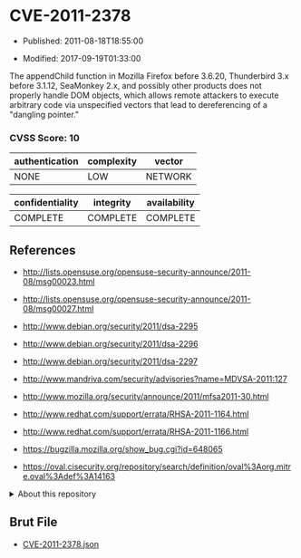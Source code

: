 # CVE-2011-2378

- Published: 2011-08-18T18:55:00

- Modified: 2017-09-19T01:33:00

The appendChild function in Mozilla Firefox before 3.6.20, Thunderbird 3.x before 3.1.12, SeaMonkey 2.x, and possibly other products does not properly handle DOM objects, which allows remote attackers to execute arbitrary code via unspecified vectors that lead to dereferencing of a "dangling pointer."

### CVSS Score: **10**

| authentication | complexity | vector |
| --- | --- | --- |
| NONE | LOW | NETWORK |

| confidentiality | integrity | availability |
| --- | --- | --- |
| COMPLETE | COMPLETE | COMPLETE |

## References

* http://lists.opensuse.org/opensuse-security-announce/2011-08/msg00023.html

* http://lists.opensuse.org/opensuse-security-announce/2011-08/msg00027.html

* http://www.debian.org/security/2011/dsa-2295

* http://www.debian.org/security/2011/dsa-2296

* http://www.debian.org/security/2011/dsa-2297

* http://www.mandriva.com/security/advisories?name=MDVSA-2011:127

* http://www.mozilla.org/security/announce/2011/mfsa2011-30.html

* http://www.redhat.com/support/errata/RHSA-2011-1164.html

* http://www.redhat.com/support/errata/RHSA-2011-1166.html

* https://bugzilla.mozilla.org/show_bug.cgi?id=648065

* https://oval.cisecurity.org/repository/search/definition/oval%3Aorg.mitre.oval%3Adef%3A14163

<details>
<summary>About this repository</summary> 

  This repository is part of the project [Live Hack CVE](https://github.com/Live-Hack-CVE). Main website can be found [www.live-hack.org](https://www.live-hack.org) 
  
  Made by [Sn0wAlice](https://github.com/Sn0wAlice) for the people that care about security and need to have a feed of the latest CVEs. Hope you enjoy it, don't forget to star the repo and follow me on [Twitter](https://twitter.com/Sn0wAlice) and [Github](https://github.com/Sn0wAlice). And that is my [personnal website](https://www.alice-snow.me/)

  - [Home Page](https://github.com/Live-Hack-CVE)
  - [Framework](https://github.com/Live-Hack-CVE/cve-framework)
  - [CVE database](https://github.com/Live-Hack-CVE/full_database)
  - [Changelog](https://github.com/Live-Hack-CVE/Changelog)
</details>

## Brut File

* [CVE-2011-2378.json](https://raw.githubusercontent.com/Live-Hack-CVE/full_database/main/cves/2011/CVE-2011-2378.json)

